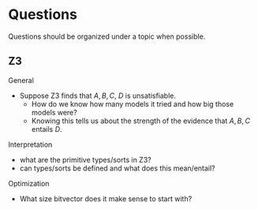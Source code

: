# Questions

Questions should be organized under a topic when possible.

## Z3

General

- Suppose Z3 finds that ${ A, B, C, ~D }$ is unsatisfiable.
  - How do we know how many models it tried and how big those models were?
  - Knowing this tells us about the strength of the evidence that ${ A, B, C }$ entails $D$.

Interpretation

- what are the primitive types/sorts in Z3?
- can types/sorts be defined and what does this mean/entail?

Optimization

- What size bitvector does it make sense to start with?
